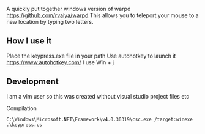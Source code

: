 A quickly put together windows version of warpd https://github.com/rvaiya/warpd
This allows you to teleport your mouse to a new location by typing two letters.

## How I use it
Place the keypress.exe file in your path
Use autohotkey to launch it https://www.autohotkey.com/
I use Win + j


## Development
I am a vim user so this was created without visual studio project files etc

Compilation
```
C:\Windows\Microsoft.NET\Framework\v4.0.30319\csc.exe /target:winexe .\keypress.cs
```
